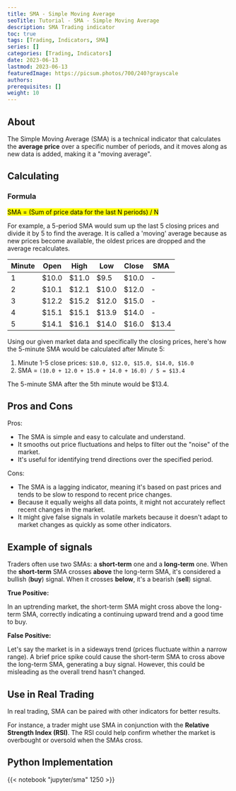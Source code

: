 ```yaml
---
title: SMA - Simple Moving Average
seoTitle: Tutorial - SMA - Simple Moving Average
description: SMA Trading indicator
toc: true
tags: [Trading, Indicators, SMA]
series: []
categories: [Trading, Indicators]
date: 2023-06-13
lastmod: 2023-06-13
featuredImage: https://picsum.photos/700/240?grayscale
authors:
prerequisites: []
weight: 10
---
```



## About

The Simple Moving Average (SMA) is a technical indicator that calculates the **average price** over a specific number of periods, and it moves along as new data is added, making it a "moving average".

## Calculating

### Formula

<mark>SMA = (Sum of price data for the last N periods) / N</mark>

For example, a 5-period SMA would sum up the last 5 closing prices and divide it by 5 to find the average. It is called a 'moving' average because as new prices become available, the oldest prices are dropped and the average recalculates.

| Minute | Open  | High  | Low   | Close | SMA   |
| ------ | ----- | ----- | ----- | ----- | ----- |
| 1      | $10.0 | $11.0 | $9.5  | $10.0 | -     |
| 2      | $10.1 | $12.1 | $10.0 | $12.0 | -     |
| 3      | $12.2 | $15.2 | $12.0 | $15.0 | -     |
| 4      | $15.1 | $15.1 | $13.9 | $14.0 | -     |
| 5      | $14.1 | $16.1 | $14.0 | $16.0 | $13.4 |

Using our given market data and specifically the closing prices, here's how the 5-minute SMA would be calculated after Minute 5:

1. Minute 1-5 close prices: `$10.0, $12.0, $15.0, $14.0, $16.0`
2. SMA = `(10.0 + 12.0 + 15.0 + 14.0 + 16.0) / 5 = $13.4`

The 5-minute SMA after the 5th minute would be $13.4.

## Pros and Cons

Pros:

- The SMA is simple and easy to calculate and understand.
- It smooths out price fluctuations and helps to filter out the "noise" of the market.
- It's useful for identifying trend directions over the specified period.

Cons:

- The SMA is a lagging indicator, meaning it's based on past prices and tends to be slow to respond to recent price changes.
- Because it equally weighs all data points, it might not accurately reflect recent changes in the market.
- It might give false signals in volatile markets because it doesn't adapt to market changes as quickly as some other indicators.

## Example of signals

Traders often use two SMAs: a **short-term** one and a **long-term** one.
When the **short-term** SMA crosses **above** the long-term SMA, it's considered a bullish (**buy**) signal.
When it crosses **below**, it's a bearish (**sell**) signal.

**True Positive:**

In an uptrending market, the short-term SMA might cross above the long-term SMA, correctly indicating a continuing upward trend and a good time to buy.

**False Positive:**

Let's say the market is in a sideways trend (prices fluctuate within a narrow range). A brief price spike could cause the short-term SMA to cross above the long-term SMA, generating a buy signal. However, this could be misleading as the overall trend hasn't changed.

## Use in Real Trading

In real trading, SMA can be paired with other indicators for better results.

For instance, a trader might use SMA in conjunction with the **Relative Strength Index (RSI)**. The RSI could help confirm whether the market is overbought or oversold when the SMAs cross.

## Python Implementation

{{< notebook "jupyter/sma" 1250 >}}
